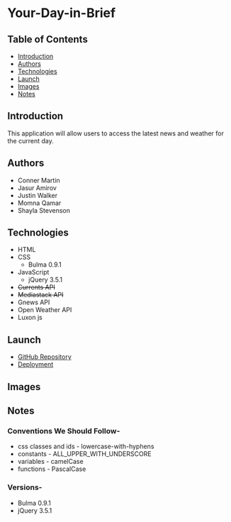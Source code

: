 # Your-Day-in-Brief

## Table of Contents

- [Introduction](#introduction)
- [Authors](#authors)
- [Technologies](#technologies)
- [Launch](#launch)
- [Images](#images)
- [Notes](#notes)

## Introduction

This application will allow users to access the latest news and weather for the current day.

## Authors

- Conner Martin
- Jasur Amirov
- Justin Walker
- Momna Qamar
- Shayla Stevenson

## Technologies

- HTML
- CSS
  - Bulma 0.9.1
- JavaScript
  - jQuery 3.5.1
- ~~Currents API~~
- ~~Mediastack API~~
- Gnews API
- Open Weather API
- Luxon js

## Launch

- [GitHub Repository](https://github.com/Connerjm/Your-Day-in-Brief)
- [Deployment](https://connerjm.github.io/Your-Day-in-Brief/)

## Images

## Notes

### Conventions We Should Follow-

- css classes and ids - lowercase-with-hyphens
- constants - ALL_UPPER_WITH_UNDERSCORE
- variables - camelCase
- functions - PascalCase

### Versions-

- Bulma 0.9.1
- jQuery 3.5.1
